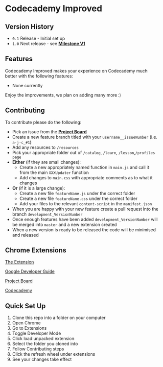 # Codecademy Improved

## Version History
- `0.1` Release - Initial set up
- `1.0` Next release - see [**Milestone V1**](https://github.com/A-J-C/Codecademy_Improved/milestones)

## Features

Codecademy Improved makes your experience on Codecademy much better with the following features: 

- None currently

Enjoy the improvements, we plan on adding many more :)

## Contributing

To contribute please do the following:

- Pick an issue from the [**Project Board**](https://github.com/A-J-C/Codecademy_Improved/projects/1)
- Create a new feature branch titled with your `username__issueNumber` (i.e. `a-j-c_#1`)
- Add any resources to `/resources`
- Pick your appropriate folder out of `/catalog`, `/learn`, `/lesson`,`/profiles page`
- **Either** (if they are small changes):
    - Create a new appropriately named function in `main.js` and call it from the main `XXXUpdater` function
    - Add changes to `main.css` with appropriate comments as to what it changes 
- **Or** (if it is a large change):
    - Create a new file `featureName.js` under the correct folder
    - Create a new file `featureName.css` under the correct folder
    - Add your files to the relevant `content-script` in the `manifest.json`
 - When you are happy with your new feature create a pull request into the branch `development_VersionNumber`
 - Once enough features have been added `development_VersionNumber` will be merged into `master` and a new extension created
 - When a new version is ready to be released the code will be minimised and released
 
 ## Chrome Extensions
 
 [The Extension]()
 
 [Google Developer Guide](https://developer.chrome.com/extensions/getstarted)
 
 [Project Board](https://github.com/A-J-C/Codecademy_Improved/projects/1)
 
 [Codecademy](https://www.codecademy.com/learn)
 
 ## Quick Set Up
 
 1) Clone this repo into a folder on your computer
 2) Open Chrome 
 3) Go to Extensions
 4) Toggle Developer Mode
 5) Click load unpacked extension
 6) Select the folder you cloned into
 7) Follow Contributing steps
 8) Click the refresh wheel under extensions
 9) See your changes take effect
